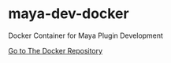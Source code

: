 # maya-dev-docker
Docker Container for Maya Plugin Development

[Go to The Docker Repository](https://hub.docker.com/r/sergueik/maya-dev/)
